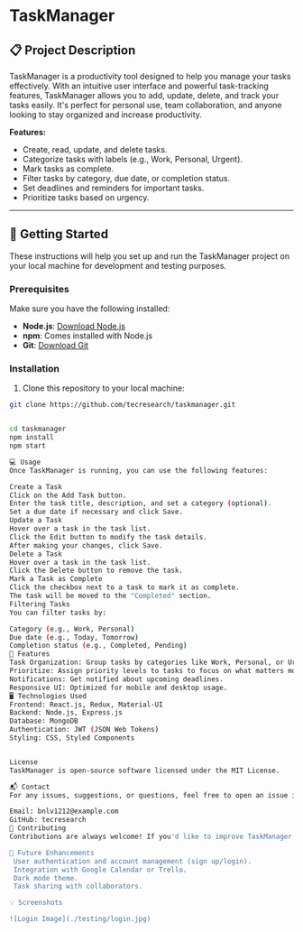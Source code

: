 # TaskManager

## 📋 Project Description

TaskManager is a productivity tool designed to help you manage your tasks effectively. With an intuitive user interface and powerful task-tracking features, TaskManager allows you to add, update, delete, and track your tasks easily. It's perfect for personal use, team collaboration, and anyone looking to stay organized and increase productivity.

**Features:**
- Create, read, update, and delete tasks.
- Categorize tasks with labels (e.g., Work, Personal, Urgent).
- Mark tasks as complete.
- Filter tasks by category, due date, or completion status.
- Set deadlines and reminders for important tasks.
- Prioritize tasks based on urgency.

---

## 🚀 Getting Started

These instructions will help you set up and run the TaskManager project on your local machine for development and testing purposes.

### Prerequisites

Make sure you have the following installed:
- **Node.js**: [Download Node.js](https://nodejs.org)
- **npm**: Comes installed with Node.js
- **Git**: [Download Git](https://git-scm.com)

### Installation

1. Clone this repository to your local machine:

```bash
git clone https://github.com/tecresearch/taskmanager.git


cd taskmanager
npm install
npm start

💻 Usage
Once TaskManager is running, you can use the following features:

Create a Task
Click on the Add Task button.
Enter the task title, description, and set a category (optional).
Set a due date if necessary and click Save.
Update a Task
Hover over a task in the task list.
Click the Edit button to modify the task details.
After making your changes, click Save.
Delete a Task
Hover over a task in the task list.
Click the Delete button to remove the task.
Mark a Task as Complete
Click the checkbox next to a task to mark it as complete.
The task will be moved to the "Completed" section.
Filtering Tasks
You can filter tasks by:

Category (e.g., Work, Personal)
Due date (e.g., Today, Tomorrow)
Completion status (e.g., Completed, Pending)
🧩 Features
Task Organization: Group tasks by categories like Work, Personal, or Urgent.
Prioritize: Assign priority levels to tasks to focus on what matters most.
Notifications: Get notified about upcoming deadlines.
Responsive UI: Optimized for mobile and desktop usage.
🖥️ Technologies Used
Frontend: React.js, Redux, Material-UI
Backend: Node.js, Express.js
Database: MongoDB
Authentication: JWT (JSON Web Tokens)
Styling: CSS, Styled Components


License
TaskManager is open-source software licensed under the MIT License.

📬 Contact
For any issues, suggestions, or questions, feel free to open an issue in the GitHub repository or reach out to me directly via email.

Email: bnlv1212@example.com
GitHub: tecresearch
🌟 Contributing
Contributions are always welcome! If you'd like to improve TaskManager, feel free to fork the repository and submit a pull request. Please make sure to follow the code style and write tests for any new features.

🔧 Future Enhancements
 User authentication and account management (sign up/login).
 Integration with Google Calendar or Trello.
 Dark mode theme.
 Task sharing with collaborators.

💡 Screenshots

![Login Image](./testing/login.jpg)


